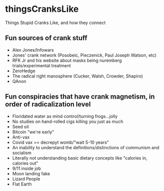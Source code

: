 # thingsCranksLike
Things Stupid Cranks Like, and how they connect

## Fun sources of crank stuff

* Alex Jones/Infowars
* Jones' crank network (Posobeic, Pieczenick, Paul Joseph Watson, etc)
* RFK Jr and his website about masks being nuremberg trials/experimental treatment
* ZeroHedge
* The radical right manosphere (Cucker, Walsh, Crowder, Shapiro)
* QAnon

## Fun conspiracies that have crank magnetism, in order of radicalization level

* Floridated water as mind control/turning frogs...jolly
* No studies on hand-rolled cigs killing you just as much
* Seed oil
* Bitcoin "we're early"
* Anti-vax
* Covid vax == decrepyt womb/"wait 5-10 years"
* An inability to understand the definitions/distinctions of communism and socialism
* Literally not understanding basic dietary concepts like "calories in, calories out"
* 9/11 inside job
* Moon landing fake
* Lizard People
* Flat Earth


